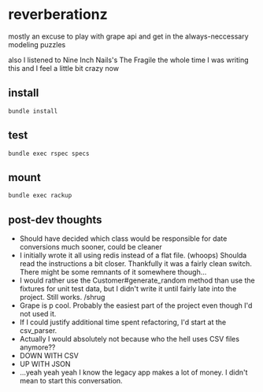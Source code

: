# reverberationz
mostly an excuse to play with grape api and get in the always-neccessary modeling puzzles 

also I listened to Nine Inch Nails's The Fragile the whole time I was writing this and I feel a little bit crazy now 

## install
```bundle install```

## test
```bundle exec rspec specs``` 

## mount
```bundle exec rackup```

## post-dev thoughts
- Should have decided which class would be responsible for date conversions much sooner, could be cleaner
- I initially wrote it all using redis instead of a flat file. (whoops) Shoulda read the instructions a bit closer. Thankfully it was a fairly clean switch. There might be some remnants of it somewhere though...
- I would rather use the Customer#generate_random method than use the fixtures for unit test data, but I didn't write it until fairly late into the project. Still works. /shrug
- Grape is p cool. Probably the easiest part of the project even though I'd not used it. 
- If I could justify additional time spent refactoring, I'd start at the csv_parser.
- Actually I would absolutely not because who the hell uses CSV files anymore?? 
- DOWN WITH CSV 
- UP WITH JSON 
- ...yeah yeah yeah I know the legacy app makes a lot of money. I didn't mean to start this conversation. 
